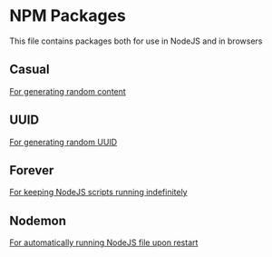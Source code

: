 # NPM Packages

This file contains packages both for use in NodeJS and in browsers

## Casual

[For generating random content](https://www.npmjs.com/package/casual)

## UUID

[For generating random UUID](https://www.npmjs.com/package/uuid)

## Forever

[For keeping NodeJS scripts running indefinitely](https://www.npmjs.com/package/forever)

## Nodemon

[For automatically running NodeJS file upon restart](https://www.npmjs.com/package/nodemon)
